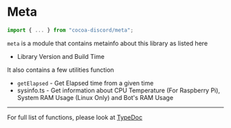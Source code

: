 # Meta

```ts
import { ... } from "cocoa-discord/meta";
```

`meta` is a module that contains metainfo about this library as listed here

- Library Version and Build Time

It also contains a few utilities function

- `getElapsed` - Get Elapsed time from a given time
- sysinfo.ts - Get information about CPU Temperature (For Raspberry Pi),
  System RAM Usage (Linux Only) and Bot's RAM Usage

---

For full list of functions, please look at [TypeDoc](https://leomotors.me/cocoa-discord/typedoc/)
